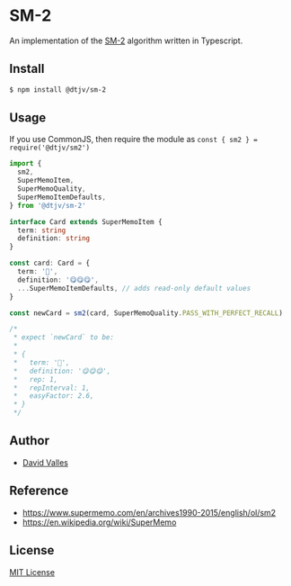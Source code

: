 # SM-2

An implementation of the [SM-2](https://super-memory.com/english/ol/sm2.htm) algorithm written in Typescript.

## Install

```sh
$ npm install @dtjv/sm-2
```

## Usage

If you use CommonJS, then require the module as `const { sm2 } = require('@dtjv/sm2')`

```typescript
import {
  sm2,
  SuperMemoItem,
  SuperMemoQuality,
  SuperMemoItemDefaults,
} from '@dtjv/sm-2'

interface Card extends SuperMemoItem {
  term: string
  definition: string
}

const card: Card = {
  term: '🍩',
  definition: '😋😋😋',
  ...SuperMemoItemDefaults, // adds read-only default values
}

const newCard = sm2(card, SuperMemoQuality.PASS_WITH_PERFECT_RECALL)

/*
 * expect `newCard` to be:
 *
 * {
 *   term: '🍩',
 *   definition: '😋😋😋',
 *   rep: 1,
 *   repInterval: 1,
 *   easyFactor: 2.6,
 * }
 */
```

## Author

- [David Valles](https://dtjv.io)

## Reference

- https://www.supermemo.com/en/archives1990-2015/english/ol/sm2
- https://en.wikipedia.org/wiki/SuperMemo

## License

[MIT License](LICENSE)
